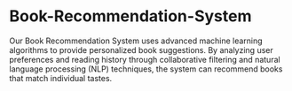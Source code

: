 # Book-Recommendation-System
Our Book Recommendation System uses advanced machine learning algorithms to provide personalized book suggestions. By analyzing user preferences and reading history through collaborative filtering and natural language processing (NLP) techniques, the system can recommend books that match individual tastes. 
